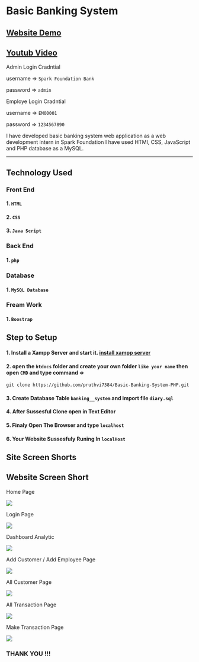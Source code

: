 # Basic Banking System
## [Website Demo](https://pruthvi7384.000webhostapp.com/)
## [Youtub Video](https://youtu.be/_NfUH89qRxk)

Admin Login Cradntial

username => `Spark Foundation Bank`

password => `admin`
    
Employe Login Cradntial

username => `EM00001`

password => `1234567890`

I have developed  basic banking system web application as a web development intern in Spark Foundation I have used HTMl, CSS, JavaScript and PHP database as a MySQL.

--------
## Technology Used

### Front End

#### 1. `HTML`
#### 2. `CSS` 
#### 3. `Java Script`
    
### Back End

#### 1. `php`
    
### Database  

#### 1. `MySQL Database`
   
### Fream Work  

#### 1. `Boostrap`
    

## Step to Setup

#### 1. Install a Xampp Server and start it. [install xampp server](https://www.apachefriends.org/index.html)
#### 2. open the `htdocs` folder and create your own folder `like your name` then open `CMD` and type command =>
    git clone https://github.com/pruthvi7384/Basic-Banking-System-PHP.git
#### 3. Create Database Table `banking__system` and import file `diary.sql`
#### 4. After Sussesful Clone open in Text Editor
#### 5. Finaly Open The Browser and type `localhost`
#### 6. Your Website Sussesfuly Runing In `localHost`

Site Screen Shorts 
-----
Website Screen Short
----
Home Page

<img src="https://github.com/pruthvi7384/Basic-Banking-System-PHP/blob/master/Site__Screen__Shorts/img1.png">

Login Page

<img src="https://github.com/pruthvi7384/Basic-Banking-System-PHP/blob/master/Site__Screen__Shorts/img2.png">

Dashboard Analytic

<img src="https://github.com/pruthvi7384/Basic-Banking-System-PHP/blob/master/Site__Screen__Shorts/img3.png">

Add Customer / Add Employee Page

<img src="https://github.com/pruthvi7384/Basic-Banking-System-PHP/blob/master/Site__Screen__Shorts/img4.png">

All Customer Page

<img src="https://github.com/pruthvi7384/Basic-Banking-System-PHP/blob/master/Site__Screen__Shorts/img5.png">

All Transaction Page

<img src="https://github.com/pruthvi7384/Basic-Banking-System-PHP/blob/master/Site__Screen__Shorts/img6.png">

Make Transaction Page

<img src="https://github.com/pruthvi7384/Basic-Banking-System-PHP/blob/master/Site__Screen__Shorts/img7.png">


### THANK YOU !!!
